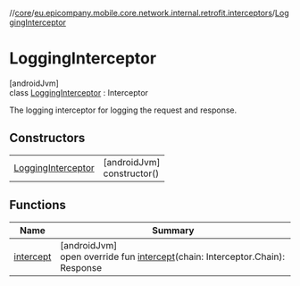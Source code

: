 //[core](../../../index.md)/[eu.epicompany.mobile.core.network.internal.retrofit.interceptors](../index.md)/[LoggingInterceptor](index.md)

# LoggingInterceptor

[androidJvm]\
class [LoggingInterceptor](index.md) : Interceptor

The logging interceptor for logging the request and response.

## Constructors

| | |
|---|---|
| [LoggingInterceptor](-logging-interceptor.md) | [androidJvm]<br>constructor() |

## Functions

| Name | Summary |
|---|---|
| [intercept](intercept.md) | [androidJvm]<br>open override fun [intercept](intercept.md)(chain: Interceptor.Chain): Response |
